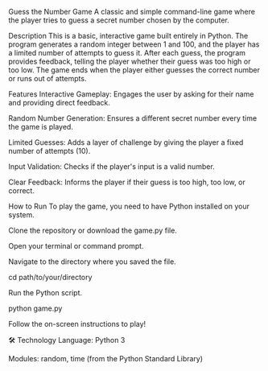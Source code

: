 Guess the Number Game
A classic and simple command-line game where the player tries to guess a secret number chosen by the computer.

Description
This is a basic, interactive game built entirely in Python. The program generates a random integer between 1 and 100, and the player has a limited number of attempts to guess it. After each guess, the program provides feedback, telling the player whether their guess was too high or too low. The game ends when the player either guesses the correct number or runs out of attempts.

Features
Interactive Gameplay: Engages the user by asking for their name and providing direct feedback.

Random Number Generation: Ensures a different secret number every time the game is played.

Limited Guesses: Adds a layer of challenge by giving the player a fixed number of attempts (10).

Input Validation: Checks if the player's input is a valid number.

Clear Feedback: Informs the player if their guess is too high, too low, or correct.

How to Run
To play the game, you need to have Python installed on your system.

Clone the repository or download the game.py file.

Open your terminal or command prompt.

Navigate to the directory where you saved the file.

cd path/to/your/directory

Run the Python script.

python game.py

Follow the on-screen instructions to play!

🛠️ Technology
Language: Python 3

Modules: random, time (from the Python Standard Library)
